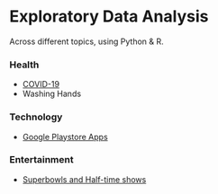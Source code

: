 # Exploratory Data Analysis

Across different topics, using Python & R.

### Health
- [COVID-19](https://bit.ly/2GqWlKZ)
- Washing Hands

### Technology
- [Google Playstore Apps](https://minimalcave.com/explore/playstorenotebook.html)

### Entertainment
- [Superbowls and Half-time shows](https://minimalcave.com/explore/superbowlnotebook.html)
